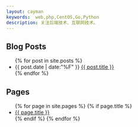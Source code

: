 ```yaml
---
layout: cayman
keywords:  web,php,CentOS,Go,Python
description: 关注后端技术、互联网技术。
---
```


<div id="posts">
  <h2>Blog Posts</h2>
  <ul>
    {% for post in site.posts %}
      <li><span>{{ post.date | date:"%F" }}</span>   <a href="{{ post.url }}"  target="_blank">{{ post.title }}</a></li>
    {% endfor %}
  </ul>
</div>

<div id="pages">
  <h2>Pages</h2>
  <ul>
    {% for page in site.pages %}
      {% if page.title %}
        <li><a href="{{ page.url }}" target="_blank">{{ page.title }}</a></li>
      {% endif %}
    {% endfor %}
  </ul>
</div>